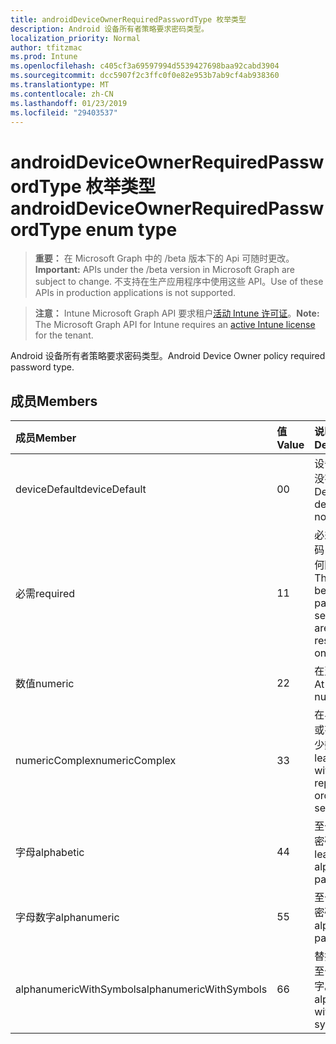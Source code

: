 ```yaml
---
title: androidDeviceOwnerRequiredPasswordType 枚举类型
description: Android 设备所有者策略要求密码类型。
localization_priority: Normal
author: tfitzmac
ms.prod: Intune
ms.openlocfilehash: c405cf3a69597994d5539427698baa92cabd3904
ms.sourcegitcommit: dcc5907f2c3ffc0f0e82e953b7ab9cf4ab938360
ms.translationtype: MT
ms.contentlocale: zh-CN
ms.lasthandoff: 01/23/2019
ms.locfileid: "29403537"
---
```

# <a name="androiddeviceownerrequiredpasswordtype-enum-type"></a><span data-ttu-id="146d9-103">androidDeviceOwnerRequiredPasswordType 枚举类型</span><span class="sxs-lookup"><span data-stu-id="146d9-103">androidDeviceOwnerRequiredPasswordType enum type</span></span>

> <span data-ttu-id="146d9-104">**重要：** 在 Microsoft Graph 中的 /beta 版本下的 Api 可随时更改。</span><span class="sxs-lookup"><span data-stu-id="146d9-104">**Important:** APIs under the /beta version in Microsoft Graph are subject to change.</span></span> <span data-ttu-id="146d9-105">不支持在生产应用程序中使用这些 API。</span><span class="sxs-lookup"><span data-stu-id="146d9-105">Use of these APIs in production applications is not supported.</span></span>

> <span data-ttu-id="146d9-106">**注意：** Intune Microsoft Graph API 要求租户[活动 Intune 许可证](https://go.microsoft.com/fwlink/?linkid=839381)。</span><span class="sxs-lookup"><span data-stu-id="146d9-106">**Note:** The Microsoft Graph API for Intune requires an [active Intune license](https://go.microsoft.com/fwlink/?linkid=839381) for the tenant.</span></span>

<span data-ttu-id="146d9-107">Android 设备所有者策略要求密码类型。</span><span class="sxs-lookup"><span data-stu-id="146d9-107">Android Device Owner policy required password type.</span></span>

## <a name="members"></a><span data-ttu-id="146d9-108">成员</span><span class="sxs-lookup"><span data-stu-id="146d9-108">Members</span></span>
|<span data-ttu-id="146d9-109">成员</span><span class="sxs-lookup"><span data-stu-id="146d9-109">Member</span></span>|<span data-ttu-id="146d9-110">值</span><span class="sxs-lookup"><span data-stu-id="146d9-110">Value</span></span>|<span data-ttu-id="146d9-111">说明</span><span class="sxs-lookup"><span data-stu-id="146d9-111">Description</span></span>|
|:---|:---|:---|
|<span data-ttu-id="146d9-112">deviceDefault</span><span class="sxs-lookup"><span data-stu-id="146d9-112">deviceDefault</span></span>|<span data-ttu-id="146d9-113">0</span><span class="sxs-lookup"><span data-stu-id="146d9-113">0</span></span>|<span data-ttu-id="146d9-114">设备默认值，没有用途。</span><span class="sxs-lookup"><span data-stu-id="146d9-114">Device default value, no intent.</span></span>|
|<span data-ttu-id="146d9-115">必需</span><span class="sxs-lookup"><span data-stu-id="146d9-115">required</span></span>|<span data-ttu-id="146d9-116">1</span><span class="sxs-lookup"><span data-stu-id="146d9-116">1</span></span>|<span data-ttu-id="146d9-117">必须有一密码，但没有任何限制类型。</span><span class="sxs-lookup"><span data-stu-id="146d9-117">There must be a password set, but there are no restrictions on type.</span></span>|
|<span data-ttu-id="146d9-118">数值</span><span class="sxs-lookup"><span data-stu-id="146d9-118">numeric</span></span>|<span data-ttu-id="146d9-119">2</span><span class="sxs-lookup"><span data-stu-id="146d9-119">2</span></span>|<span data-ttu-id="146d9-120">在至少数值。</span><span class="sxs-lookup"><span data-stu-id="146d9-120">At least numeric.</span></span>|
|<span data-ttu-id="146d9-121">numericComplex</span><span class="sxs-lookup"><span data-stu-id="146d9-121">numericComplex</span></span>|<span data-ttu-id="146d9-122">3</span><span class="sxs-lookup"><span data-stu-id="146d9-122">3</span></span>|<span data-ttu-id="146d9-123">在与没有重复或有序序列至少数值。</span><span class="sxs-lookup"><span data-stu-id="146d9-123">At least numeric with no repeating or ordered sequences.</span></span>|
|<span data-ttu-id="146d9-124">字母</span><span class="sxs-lookup"><span data-stu-id="146d9-124">alphabetic</span></span>|<span data-ttu-id="146d9-125">4</span><span class="sxs-lookup"><span data-stu-id="146d9-125">4</span></span>|<span data-ttu-id="146d9-126">至少字母数字密码。</span><span class="sxs-lookup"><span data-stu-id="146d9-126">At least alphabetic password.</span></span>|
|<span data-ttu-id="146d9-127">字母数字</span><span class="sxs-lookup"><span data-stu-id="146d9-127">alphanumeric</span></span>|<span data-ttu-id="146d9-128">5</span><span class="sxs-lookup"><span data-stu-id="146d9-128">5</span></span>|<span data-ttu-id="146d9-129">至少字母数字密码</span><span class="sxs-lookup"><span data-stu-id="146d9-129">At least alphanumeric password</span></span>|
|<span data-ttu-id="146d9-130">alphanumericWithSymbols</span><span class="sxs-lookup"><span data-stu-id="146d9-130">alphanumericWithSymbols</span></span>|<span data-ttu-id="146d9-131">6</span><span class="sxs-lookup"><span data-stu-id="146d9-131">6</span></span>|<span data-ttu-id="146d9-132">替换为长划线至少字母数字。</span><span class="sxs-lookup"><span data-stu-id="146d9-132">At least alphanumeric with symbols.</span></span>|





